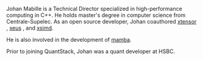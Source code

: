 
Johan Mabille is a Technical Director specialized in high-performance computing in C++.
He holds master's degree in computer science from Centrale-Supelec.
As an open source developer, Johan coauthored <a href="https://github.com/xtensor-stack/xtensor">xtensor</a> , <a href="https://github.com/jupyter-xeus/xeus">xeus</a> , and <a href="https://github.com/xtensor-stack/xsimd">xsimd</a>.

He is also involved in the development of <a href="https://github.com/mamba-org/mamba">mamba</a>.

Prior to joining QuantStack, Johan was a quant developer at HSBC.